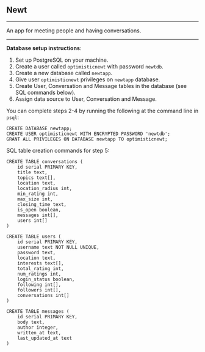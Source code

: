 ## Newt

---

An app for meeting people and having conversations.

---

**Database setup instructions**:

1. Set up PostgreSQL on your machine.
2. Create a user called `optimisticnewt` with password `newtdb`.
3. Create a new database called `newtapp`.
4. Give user `optimisticnewt` privileges on `newtapp` database.
5. Create User, Conversation and Message tables in the database (see SQL commands below).
6. Assign data source to User, Conversation and Message.

You can complete steps 2-4 by running the following at the command line in `psql`:
```
CREATE DATABASE newtapp;
CREATE USER optimisticnewt WITH ENCRYPTED PASSWORD 'newtdb';
GRANT ALL PRIVILEGES ON DATABASE newtapp TO optimisticnewt;
```

SQL table creation commands for step 5:

```
CREATE TABLE conversations (
    id serial PRIMARY KEY,
    title text,
    topics text[],
    location text,
    location_radius int,
    min_rating int,
    max_size int,
    closing_time text,
    is_open boolean,
    messages int[],
    users int[]
)

CREATE TABLE users (
    id serial PRIMARY KEY,
    username text NOT NULL UNIQUE,
    password text,
    location text,
    interests text[],
    total_rating int,
    num_ratings int,
    login_status boolean,
    following int[],
    followers int[],
    conversations int[]
)

CREATE TABLE messages (
    id serial PRIMARY KEY,
    body text,
    author integer,
    written_at text,
    last_updated_at text
)
```
